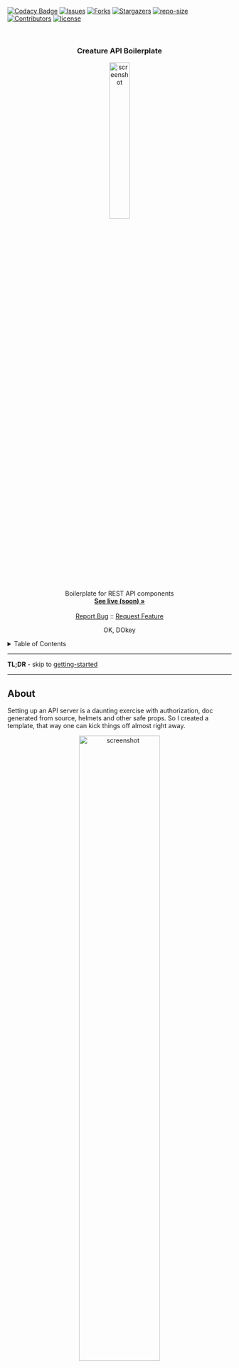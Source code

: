 <!-- PROJECT SHIELDS -->

[![Codacy Badge][codacy-shield]][codacy-url]
[![Issues][issues-shield]][issues-url]
[![Forks][forks-shield]][forks-url]
[![Stargazers][stars-shield]][stars-url]
[![repo-size][repo-size-shield]][repo-size-url]
[![Contributors][contributors-shield]][contributors-url]
[![license][license-shield]][license-url]

<!-- PROJECT LOGO -->
<br />
<div align="center">

  <h3 align="center">Creature API Boilerplate</h3>

   <a href="https://api-boilerplate.applycreatures.com/">
      <img src="public/apply-creatures-logo.png" alt="screenshot" width="30%">
   </a>

  <p align="center">
    Boilerplate for REST API components
    <br />
    <a href="https://api-boilerplate.applycreatures.com/"><strong>See live (soon) »</strong></a>
    <br />
    <br />
    <a href="https://github.com/apply-creatures/creature-api-boilerplate/issues">Report Bug</a>
    ::
    <a href="https://github.com/apply-creatures/creature-api-boilerplate/issues">Request Feature</a>
  </p>
</div>

<p align="center">
OK, DOkey
</p>

<!-- TABLE OF CONTENTS -->
<details>
  <summary>Table of Contents</summary>
      <ol>
         <li>
            <a href="#about">About</a>
            <ul>
                <li>
                    <a href="#built-with">Built With</a>
                </li>
            </ul>
         </li>
         <li>
         <a href="#getting-started">Getting Started</a>
         <ul>
            <li><a href="#prerequisites">Prerequisites</a></li>
            <li><a href="#repo">Repo</a></li>
            <li><a href="#develop">Develop</a></li>
            <li><a href="#build">Build</a></li>
            <li><a href="#deploy">deploy</a></li>
         </ul>
         </li>
         <li><a href="#roadmap">Roadmap</a></li>
         <li><a href="#contributing">Contributing</a></li>
         <li><a href="#license">License</a></li>
         <li><a href="#acknowledgments">Acknowledgments</a></li>
      </ol>
</details>

<hr/>

**TL;DR** - skip to [getting-started](#getting-started)


<hr/>

<!-- ABOUT THE PROJECT -->

## About

Setting up an API server is a daunting exercise with authorization, doc generated from source, helmets and other safe props.
So I created a template, that way one can kick things off almost right away.

<div align="center">
   <a href="#">
      <img src="public/apply-creatures-logo.png" alt="screenshot" width="60%">
   </a>
</div>

## Features

* REST APIs
* Authentication
* OpenAPI Doc generation and Swagger UI
* RedDoc generation from API specs
* Postgres integration
* (some) unit tests

Of course, nothing is perfect, but I will try to keep this up to date and fix issues right here. If I failed in accomplishing that, shoot me a message.
If you've truly tried everything and still can't get this to work for you, try to reach out. Or raise an issue. But I make no promise

<p align="right">(<a href="#readme-top">back to top</a>)</p>

### Built With

- [node.js](https://nodejs.org/) - of course
- [feathersjs](https://feathersjs.com/) - never did before, I almost used another one, but it seems solid
- [sequelize](https://sequelize.org/) - because it simplifies interfacing with a DB, and abstracts which kind of DB that is
- [winston](https://github.com/winstonjs/winston) - for better logging

### Also using

- [OpenAPI](https://www.openapis.org/) - To nicely document the API interfaces
- [Redoc](https://github.com/Redocly/redoc) - Because it reads more like real documentation  
- [biome](https://biomejs.dev/linter/) - that keeps my code well formatted

<hr/>

<!-- GETTING STARTED -->

## Getting Started

### Prerequisites

- you need [Git](https://git-scm.com/) installed
- and [nodejs](https://nodejs.org/) of course
- [postgres](https://www.postgresql.org/) installed

### Set up repo

```bash
$ git clone https://github.com/apply-creatures/creature-api-boilerplate.git
```

Navigate to the repo root's folder & install dependencies

```bash
$ cd ./creature-api-boilerplate && npm install
```

### Develop

**Start postgres**

you may also want to create the database or the server may crash at startup 

```sh
psql -U postgres -h localhost
CREATE DATABASE creature_api_boilerplate;
```

**Launch in develop mode**

```bash
$ npm run develop # code changes will automatically reload the server
```

**Access via browser**

- Hit [http://localhost:3030](http://localhost:3030)

### Build

This command will compile for production deployment:

```bash
$ npm run compile
```

It generates the files as js for node to execute directly, yeah Nodejs doesn't understand Typescript.

Then you can:

```sh
npm run start:prod
```

But if you are truely in production as this point you may need to check the Docker container [file](./Dockerfile) and the compose [here](./docker-compose.yml) which would spin up a postgres and the server. 

### Deploy

**First time deploy**

To stand up the server and db, use a containers.

1. Launch the app

```bash
fly launch
```

Make sure to use the appropriate port in the config, and that it creates a postgres machine too.

then

2. Create the DB (optional)

It may be required, for some reason the db does not create, if that is the case, do it yourself. 
Once the db machine is created, look at the fly doc to connect to it via their cli. Then create the DB.

3. Set env secrets:

```bash
fly secrets set POSTGRES_PASSWORD=thepassword # password is shown during db machine creation
fly secrets set POSTGRES_HOST=host.internal # e.g creature-api-boilerplate-db.internal
```

It will restart the app and thing should be all set, if not...

4. Check logs

Go check the monitoring page, the live logs would show you if the app failed for whatever reason to start properly.

_here is how  a clean start looks like:_

```bash
2024-06-18T12:21:19.673 runner[148e2592a77e18] waw [info] Machine started in 441ms
2024-06-18T12:21:19.674 proxy[148e2592a77e18] waw [info] machine started in 444.309174ms
2024-06-18T12:21:20.312 app[148e2592a77e18] waw [info] > creature-api-boilerplate@0.3.0 start:prod
2024-06-18T12:21:20.312 app[148e2592a77e18] waw [info] > node lib/
2024-06-18T12:21:21.651 app[148e2592a77e18] waw [info] [2024-06-18T12:21:21.650Z] [info] []: configuring local and jwt strategies
2024-06-18T12:21:21.715 app[148e2592a77e18] waw [info] [2024-06-18T12:21:21.715Z] [info] []: About to check authenticate...
2024-06-18T12:21:21.716 app[148e2592a77e18] waw [info] [2024-06-18T12:21:21.716Z] [info] []: Setting sequelizeClient...
2024-06-18T12:21:21.725 app[148e2592a77e18] waw [info] [2024-06-18T12:21:21.725Z] [info] []: Masters service is hooked
2024-06-18T12:21:21.727 app[148e2592a77e18] waw [info] [2024-06-18T12:21:21.727Z] [info] []: Upload service is hooked
2024-06-18T12:21:21.729 app[148e2592a77e18] waw [info] [2024-06-18T12:21:21.729Z] [info] []: User service is hooked
2024-06-18T12:21:21.729 app[148e2592a77e18] waw [info] [2024-06-18T12:21:21.729Z] [info] []: setting hooks...
2024-06-18T12:21:21.733 app[148e2592a77e18] waw [info] [2024-06-18T12:21:21.733Z] [info] []: About to sync DB...
2024-06-18T12:21:21.734 app[148e2592a77e18] waw [info] [2024-06-18T12:21:21.734Z] [info] []: Once task is ready...
2024-06-18T12:21:21.747 app[148e2592a77e18] waw [info] [2024-06-18T12:21:21.747Z] [info] []: Feathers application started on http://localhost:3030
2024-06-18T12:21:21.793 app[148e2592a77e18] waw [info] [2024-06-18T12:21:21.792Z] [info] []: Connection has been established successfully.
2024-06-18T12:21:21.871 app[148e2592a77e18] waw [info] [2024-06-18T12:21:21.871Z] [info] []: Database synchronized successfully.
2024-06-18T12:21:22.145 proxy[148e2592a77e18] waw [info] machine became reachable in 2.471743984s
```

Almost done, we need a SSL/TLS certificate.

6. Generate a certificate

```bash
certs add someapp.example.com # of course just an example
# and you can then add the appname.fly.dev as CNAME DNS entry in your DNS holder
```

7. Hit the app via browser

Navigate to the app public hostname, it should show some page.

#### subsequent deploments

1. Run:

```bash
$ fly deploy
```

2. Check logs

Go check the monitoring page, the live logs, in case you've broken it.

That's it.

<p align="right">(<a href="#readme-top">back to top</a>)</p>

### Adding an endpoint

An endpoint is a service.

- Look at an exiting hook in the [services](./src/services/) folder 
- Create your own service, or add a function to an existing one
- Make sure to document your endpoint via swagger annotation
- Verify it works and that the doc and schema's alright

### Adding a model

You may want to store stuff in a DB. for that create a model for your entities.
If you spread direct connections in your service, it will be hard to keep things DRY. And, you may seriously sabotage potential desires to switch to another type of DB down the road. And you will ending writing more code than you need to. Instead:

- Look at an existing model in the [models](./src/models/) folder
- Figure it out


<hr/>

## Roadmap

- [x] Setup a repo with an API framework -> feathersjs
- [x] Setup all the whistle, helmet with headers, CORS, serving static welcome page, logger
- [x] Add a bit of midlayer, some endpoint with some models
- [x] Sequelize to hook this up to a DB (mostly for auth)
- [x] Setup auth, username/password and JWT, dahell with social
= [x] Swagger - I think that's done, maybe more spec propoerties but that's enough
- [x] Fix auth - creating users with encrypted password works, but for some reason logging in with password does not work
- [x] ReDoc from swagger spec
- [x] Serve some static landing page with links to docs
- [x] Some env variable for DB settings
- [ ] More testing
- [ ] More I guess

<hr/>

## Contributing

Contributions are what make the open source community such an amazing place to learn, inspire, and create. Any contributions you make are **greatly appreciated**.

If you have a suggestion that would make this better, please fork the repo and create a pull request. You can also simply open an issue with the tag "enhancement".
Don't forget to give the project a star! Thanks again!

1. fork the Project
2. create your Feature Branch (`git checkout -b feature/some-feature`)
3. commit your Changes (`git commit -m 'Add some feature'`)
4. push to the Branch (`git push origin feature/some-feature`)
5. open a Pull Request

<hr/>

<p align="right">(<a href="#readme-top">back to top</a>)</p>

<hr/>

## Acknowledgments

It would never end. I've done this work not just off dozens of other people's open source work, but hundreds thousands or maybe millions.
Special kudo to the gatsby team that made such an easy tool to build static websites, the pipeline and community is awesome.

Whoever made markdown, although that was probably inspired by some other cool markups languages, thank you.

the js community, millions of developers made the npm ecosystem so rich one can build virtually anything with node.

If you decide to re-use this repo to build your own stuff, go ahead. No need to credit or link back to this repo/site. Although it would be appreciated.
**Don't re-republish stuff pretty much as is though**, it is lame, and shameless.
Tweak it, make it your own. Make it so that I wouldn't come across your stuff  and think that it is mine. So that nobody comes across your stuff and somehow finds out it's a louzy copy of someone else lacking added value and personalisation.

[codacy-url]: https://app.codacy.com/gh/Apply-Creatures/creature-api-boilerplate/dashboard
[codacy-shield]: https://img.shields.io/codacy/grade/9dc0ec9bd55b4091a8b998816ae5b4e7?style=for-the-badge
[contributors-shield]: https://img.shields.io/github/contributors/apply-creatures/creature-api-boilerplate.svg?style=for-the-badge
[contributors-url]: https://github.com/apply-creatures/creature-api-boilerplate/graphs/contributors
[forks-shield]: https://img.shields.io/github/forks/apply-creatures/creature-api-boilerplate.svg?style=for-the-badge
[forks-url]: https://github.com/apply-creatures/creature-api-boilerplate/network/members
[stars-shield]: https://img.shields.io/github/stars/apply-creatures/creature-api-boilerplate.svg?style=for-the-badge
[stars-url]: https://github.com/apply-creatures/creature-api-boilerplate/stargazers
[issues-shield]: https://img.shields.io/github/issues/apply-creatures/creature-api-boilerplate.svg?style=for-the-badge
[issues-url]: https://github.com/apply-creatures/creature-api-boilerplate/issues
[license-shield]: https://img.shields.io/github/license/apply-creatures/creature-api-boilerplate.svg?style=for-the-badge
[license-url]: https://github.com/apply-creatures/creature-api-boilerplate/blob/main/LICENSE
[score-shield]: https://img.shields.io/ossf-scorecard/github.com/apply-creatures/creature-api-boilerplate?style=for-the-badge
[score-url]: https://github.com/apply-creatures/creature-api-boilerplate
[repo-size-shield]: https://img.shields.io/github/repo-size/apply-creatures/creature-api-boilerplate?style=for-the-badge
[repo-size-url]: https://github.com/apply-creatures/creature-api-boilerplate/archive/refs/heads/main.zip
[product-screenshot]: images/apply-creatures-logo.png

## Changelog

Changelog see [here](CHANGELOG.md)

## License

[![license][license-shield]][license-url]

This work is licensed under the [MIT License][license-url].

You may use and remix this content, and even build commercial stuff with it.

[license-url]: https://mit-license.org/
[cc-by-nc-sa-shield]: hhttps://img.shields.io/github/license/apply-creatures/ceature-api-boilerplate?style=for-the-badge

If you too produce work and publish it out there, it's clearer to choose a [license](https://choosealicense.com).


```markdown
MIT License

Copyright (c) 2024 Hirako, Apply Creatures

Permission is hereby granted, free of charge, to any person obtaining a copy
of this software and associated documentation files (the "Software"), to deal
in the Software without restriction, including without limitation the rights
to use, copy, modify, merge, publish, distribute, sublicense, and/or sell
copies of the Software, and to permit persons to whom the Software is
furnished to do so, subject to the following conditions:

The above copyright notice and this permission notice shall be included in all
copies or substantial portions of the Software.

THE SOFTWARE IS PROVIDED "AS IS", WITHOUT WARRANTY OF ANY KIND, EXPRESS OR
IMPLIED, INCLUDING BUT NOT LIMITED TO THE WARRANTIES OF MERCHANTABILITY,
FITNESS FOR A PARTICULAR PURPOSE AND NONINFRINGEMENT. IN NO EVENT SHALL THE
AUTHORS OR COPYRIGHT HOLDERS BE LIABLE FOR ANY CLAIM, DAMAGES OR OTHER
LIABILITY, WHETHER IN AN ACTION OF CONTRACT, TORT OR OTHERWISE, ARISING FROM,
OUT OF OR IN CONNECTION WITH THE SOFTWARE OR THE USE OR OTHER DEALINGS IN THE
SOFTWARE.
```
